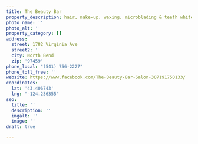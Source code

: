 ```yaml
---
title: The Beauty Bar
property_description: hair, make-up, waxing, microblading & teeth whitening. By appointment
photo_name: ''
photo_alt: ''
property_category: []
address:
  street: 1782 Virginia Ave
  street2: ''
  city: North Bend
  zip: '97459'
phone_local: "(541) 756-2227"
phone_toll_free: ''
website: https://www.facebook.com/The-Beauty-Bar-Salon-307191750133/
coordinates:
  lat: '43.406743'
  lng: "-124.236355"
seo:
  title: ''
  description: ''
  imgalt: ''
  image: ''
draft: true

---
```

